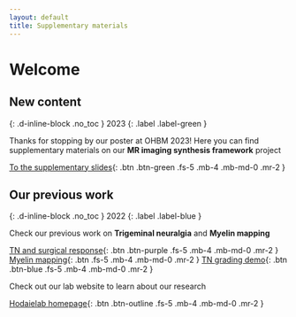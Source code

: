 ```yaml
---
layout: default
title: Supplementary materials
---
```


# Welcome 
## New content
{: .d-inline-block .no_toc }
2023
{: .label .label-green }

Thanks for stopping by our poster at OHBM 2023! Here you can find supplementary materials on our **MR imaging synthesis framework** project


[To the supplementary slides](/OHBM_Conv/conv.html){: .btn .btn-green .fs-5 .mb-4 .mb-md-0 .mr-2 }


## Our previous work 
{: .d-inline-block .no_toc }
2022
{: .label .label-blue }

Check our previous work on **Trigeminal neuralgia** and **Myelin mapping**


[TN and surgical response](/RD_QR_slide/slides.html){: .btn .btn-purple .fs-5 .mb-4 .mb-md-0 .mr-2 }
[Myelin mapping](/IASP2022_MM/myelinmap.html){: .btn .fs-5 .mb-4 .mb-md-0 .mr-2 }
[ TN grading demo](grades){: .btn .btn-blue .fs-5 .mb-4 .mb-md-0 .mr-2 }
<br>

Check out our lab website to learn about our research

[Hodaielab homepage](https://hodaielab.com){: .btn .btn-outline .fs-5 .mb-4 .mb-md-0 .mr-2 }
